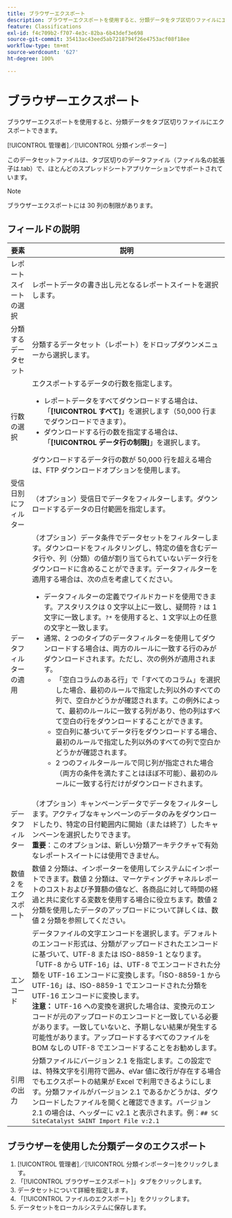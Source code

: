 ```yaml
---
title: ブラウザーエクスポート
description: ブラウザーエクスポートを使用すると、分類データをタブ区切りファイルにエクスポートできます。
feature: Classifications
exl-id: f4c709b2-f707-4e3c-82ba-6b43def3e698
source-git-commit: 35413ac43eed5ab7218794f26e4753acf08f18ee
workflow-type: tm+mt
source-wordcount: '627'
ht-degree: 100%

---
```


# ブラウザーエクスポート

ブラウザーエクスポートを使用すると、分類データをタブ区切りファイルにエクスポートできます。

[!UICONTROL 管理者]／[!UICONTROL 分類インポーター]

このデータセットファイルは、タブ区切りのデータファイル（ファイル名の拡張子は.tab）で、ほとんどのスプレッドシートアプリケーションでサポートされています。

>[!NOTE]
>ブラウザーエクスポートには 30 列の制限があります。

## フィールドの説明

| 要素 | 説明 |
| --- | --- |
| レポートスイートの選択 | レポートデータの書き出し元となるレポートスイートを選択します。 |
| 分類するデータセット | 分類するデータセット（レポート）をドロップダウンメニューから選択します。 |
| 行数の選択 | エクスポートするデータの行数を指定します。<ul><li>レポートデータをすべてダウンロードする場合は、「**[!UICONTROL すべて]**」を選択します（50,000 行までダウンロードできます）。</li><li>ダウンロードする行の数を指定する場合は、「**[!UICONTROL データ行の制限]**」を選択します。</li></ul>ダウンロードするデータ行の数が 50,000 行を超える場合は、FTP ダウンロードオプションを使用します。 |
| 受信日別にフィルター | （オプション）受信日でデータをフィルターします。ダウンロードするデータの日付範囲を指定します。 |
| データフィルターの適用 | （オプション）データ条件でデータセットをフィルターします。ダウンロードをフィルタリングし、特定の値を含むデータ行や、列（分類）の値が割り当てられていないデータ行をダウンロードに含めることができます。データフィルターを適用する場合は、次の点を考慮してください。<ul><li>データフィルターの定義でワイルドカードを使用できます。アスタリスクは 0 文字以上に一致し、疑問符 `?` は 1 文字に一致します。`?*` を使用すると、1 文字以上の任意の文字と一致します。</li><li>通常、2 つのタイプのデータフィルターを使用してダウンロードする場合は、両方のルールに一致する行のみがダウンロードされます。ただし、次の例外が適用されます。<ul><li>「空白コラムのある行」で「すべてのコラム」を選択した場合、最初のルールで指定した列以外のすべての列で、空白かどうかが確認されます。この例外によって、最初のルールに一致する列があり、他の列はすべて空白の行をダウンロードすることができます。</li><li>空白列に基づいてデータ行をダウンロードする場合、最初のルールで指定した列以外のすべての列で空白かどうかが確認されます。</li><li>2 つのフィルタールールで同じ列が指定された場合（両方の条件を満たすことはほぼ不可能）、最初のルールに一致する行だけがダウンロードされます。</li></ul></ul> |
| データフィルター | （オプション）キャンペーンデータでデータをフィルターします。アクティブなキャンペーンのデータのみをダウンロードしたり、特定の日付範囲内に開始（または終了）したキャンペーンを選択したりできます。<br>**重要**：このオプションは、新しい分類アーキテクチャで有効なレポートスイートには使用できません。 |
| 数値 2 をエクスポート | 数値 2 分類は、インポーターを使用してシステムにインポートできます。数値 2 分類は、マーケティングチャネルレポートのコストおよび予算額の値など、各商品に対して時間の経過と共に変化する変数を使用する場合に役立ちます。数値 2 分類を使用したデータのアップロードについて詳しくは、数値 2 分類を参照してください。 |
| エンコード | データファイルの文字エンコードを選択します。デフォルトのエンコード形式は、分類がアップロードされたエンコードに基づいて、UTF-8 または ISO-8859-1 となります。「UTF-8 から UTF-16」は、UTF-8 でエンコードされた分類を UTF-16 エンコードに変換します。「ISO-8859-1 から UTF-16」は、ISO-8859-1 でエンコードされた分類を UTF-16 エンコードに変換します。<br>**注意：** UTF-16 への変換を選択した場合は、変換元のエンコードが元のアップロードのエンコードと一致している必要があります。一致していないと、予期しない結果が発生する可能性があります。アップロードするすべてのファイルを BOM なしの UTF-8 でエンコードすることをお勧めします。 |
| 引用の出力 | 分類ファイルにバージョン 2.1 を指定します。この設定では、特殊文字を引用符で囲み、eVar 値に改行が存在する場合でもエクスポートの結果が Excel で利用できるようにします。分類ファイルがバージョン 2.1 であるかどうかは、ダウンロードしたファイルを開くと確認できます。バージョン 2.1 の場合は、ヘッダーに v2.1 と表示されます。例：`## SC SiteCatalyst SAINT Import File v:2.1` |

## ブラウザーを使用した分類データのエクスポート

1. [!UICONTROL 管理者]／[!UICONTROL 分類インポーター]をクリックします。
1. 「[!UICONTROL ブラウザーエクスポート]」タブをクリックします。
1. データセットについて詳細を指定します。
1. 「[!UICONTROL ファイルのエクスポート]」をクリックします。
1. データセットをローカルシステムに保存します。
